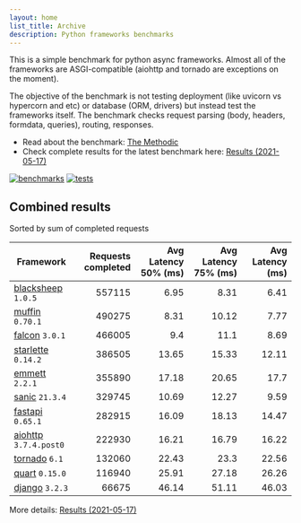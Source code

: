 ```yaml
---
layout: home
list_title: Archive
description: Python frameworks benchmarks
---
```


<script src="https://cdn.jsdelivr.net/npm/chart.js@3.2.1/dist/chart.min.js"></script>

This is a simple benchmark for python async frameworks. Almost all of the
frameworks are ASGI-compatible (aiohttp and tornado are exceptions on the
moment).

The objective of the benchmark is not testing deployment (like uvicorn vs
hypercorn and etc) or database (ORM, drivers) but instead test the frameworks
itself. The benchmark checks request parsing (body, headers, formdata,
queries), routing, responses.

* Read about the benchmark: [The Methodic](methodic.md)
* Check complete results for the latest benchmark here: [Results (2021-05-17)](_posts/2021-05-17-results.md)

[![benchmarks](https://github.com/klen/py-frameworks-bench/actions/workflows/benchmarks.yml/badge.svg)](https://github.com/klen/py-frameworks-bench/actions/workflows/benchmarks.yml)
[![tests](https://github.com/klen/py-frameworks-bench/actions/workflows/tests.yml/badge.svg)](https://github.com/klen/py-frameworks-bench/actions/workflows/tests.yml)

## Combined results

<canvas id="chart" style="margin-bottom: 2em"></canvas>
<script>
    var ctx = document.getElementById('chart').getContext('2d');
    var myChart = new Chart(ctx, {
        type: 'bar',
        data: {
            labels: ['blacksheep','muffin','falcon','starlette','emmett','sanic','fastapi','aiohttp','tornado','quart','django',],
            datasets: [
                {
                    label: '# of requests',
                    data: ['557115','490275','466005','386505','355890','329745','282915','222930','132060','116940','66675',],
                    backgroundColor: [
                        '#4E79A7', '#A0CBE8', '#F28E2B', '#FFBE7D', '#59A14F', '#8CD17D', '#B6992D', '#F1CE63', '#499894', '#86BCB6', '#E15759', '#FF9D9A', '#79706E', '#BAB0AC', '#D37295', '#FABFD2', '#B07AA1', '#D4A6C8', '#9D7660', '#D7B5A6',
                    ]
                },
            ]
        }
    });
</script>

Sorted by sum of completed requests

| Framework | Requests completed | Avg Latency 50% (ms) | Avg Latency 75% (ms) | Avg Latency (ms) |
| --------- | -----------------: | -------------------: | -------------------: | ---------------: |
| [blacksheep](https://pypi.org/project/blacksheep/) `1.0.5` | 557115 | 6.95 | 8.31 | 6.41
| [muffin](https://pypi.org/project/muffin/) `0.70.1` | 490275 | 8.31 | 10.12 | 7.77
| [falcon](https://pypi.org/project/falcon/) `3.0.1` | 466005 | 9.4 | 11.1 | 8.69
| [starlette](https://pypi.org/project/starlette/) `0.14.2` | 386505 | 13.65 | 15.33 | 12.11
| [emmett](https://pypi.org/project/emmett/) `2.2.1` | 355890 | 17.18 | 20.65 | 17.7
| [sanic](https://pypi.org/project/sanic/) `21.3.4` | 329745 | 10.69 | 12.27 | 9.59
| [fastapi](https://pypi.org/project/fastapi/) `0.65.1` | 282915 | 16.09 | 18.13 | 14.47
| [aiohttp](https://pypi.org/project/aiohttp/) `3.7.4.post0` | 222930 | 16.21 | 16.79 | 16.22
| [tornado](https://pypi.org/project/tornado/) `6.1` | 132060 | 22.43 | 23.3 | 22.56
| [quart](https://pypi.org/project/quart/) `0.15.0` | 116940 | 25.91 | 27.18 | 26.26
| [django](https://pypi.org/project/django/) `3.2.3` | 66675 | 46.14 | 51.11 | 46.03


More details: [Results (2021-05-17)](_posts/2021-05-17-results.md)